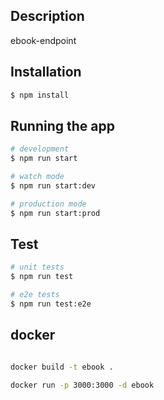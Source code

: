 ## Description

ebook-endpoint

## Installation

```bash
$ npm install
```

## Running the app

```bash
# development
$ npm run start

# watch mode
$ npm run start:dev

# production mode
$ npm run start:prod
```

## Test

```bash
# unit tests
$ npm run test

# e2e tests
$ npm run test:e2e

```

## docker 

```bash

docker build -t ebook . 

docker run -p 3000:3000 -d ebook

```

